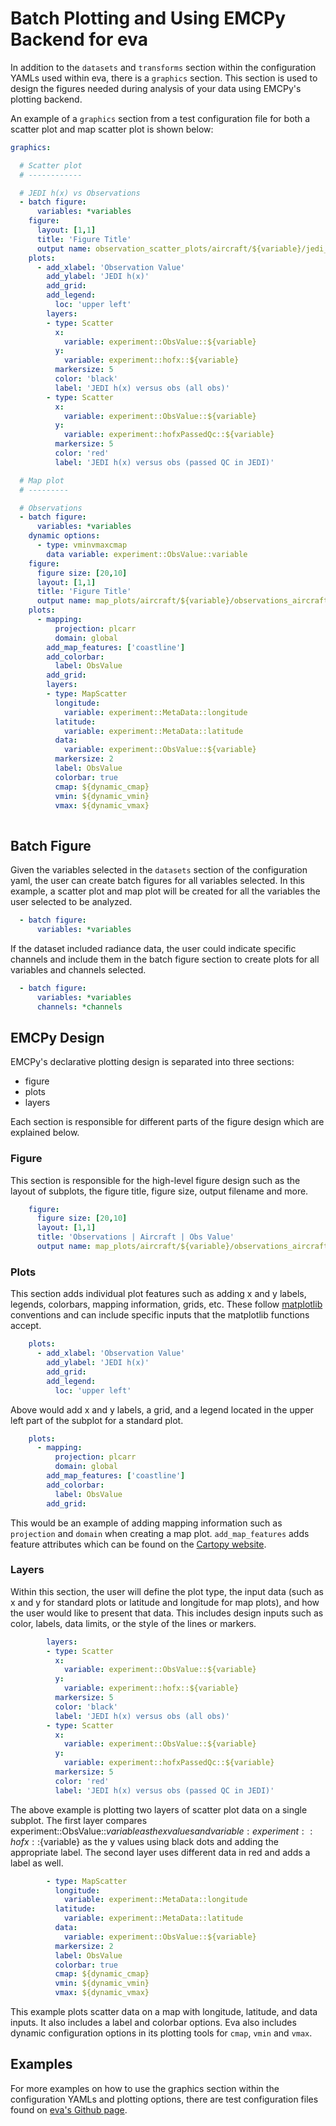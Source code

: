 # Batch Plotting and Using EMCPy Backend for eva

In addition to the `datasets` and `transforms` section within the configuration YAMLs used within eva, there is a `graphics` section. This section is used to design the figures needed during analysis of your data using EMCPy's plotting backend. 

An example of a `graphics` section from a test configuration file for both a scatter plot and map scatter plot is shown below:

``` yaml
graphics:

  # Scatter plot
  # ------------

  # JEDI h(x) vs Observations
  - batch figure:
      variables: *variables
    figure:
      layout: [1,1]
      title: 'Figure Title'
      output name: observation_scatter_plots/aircraft/${variable}/jedi_hofx_vs_obs_aircraft_${variable}.png
    plots:
      - add_xlabel: 'Observation Value'
        add_ylabel: 'JEDI h(x)'
        add_grid:
        add_legend:
          loc: 'upper left'
        layers:
        - type: Scatter
          x:
            variable: experiment::ObsValue::${variable}
          y:
            variable: experiment::hofx::${variable}
          markersize: 5
          color: 'black'
          label: 'JEDI h(x) versus obs (all obs)'
        - type: Scatter
          x:
            variable: experiment::ObsValue::${variable}
          y:
            variable: experiment::hofxPassedQc::${variable}
          markersize: 5
          color: 'red'
          label: 'JEDI h(x) versus obs (passed QC in JEDI)'

  # Map plot
  # ---------

  # Observations
  - batch figure:
      variables: *variables
    dynamic options:
      - type: vminvmaxcmap
        data variable: experiment::ObsValue::variable
    figure:
      figure size: [20,10]
      layout: [1,1]
      title: 'Figure Title'
      output name: map_plots/aircraft/${variable}/observations_aircraft_${variable}.png
    plots:
      - mapping:
          projection: plcarr
          domain: global
        add_map_features: ['coastline']
        add_colorbar:
          label: ObsValue
        add_grid:
        layers:
        - type: MapScatter
          longitude:
            variable: experiment::MetaData::longitude
          latitude:
            variable: experiment::MetaData::latitude
          data:
            variable: experiment::ObsValue::${variable}
          markersize: 2
          label: ObsValue
          colorbar: true
          cmap: ${dynamic_cmap}
          vmin: ${dynamic_vmin}
          vmax: ${dynamic_vmax}
            
```

## Batch Figure

Given the variables selected in the `datasets` section of the configuration yaml, the user can create batch figures for all variables selected. In this example, a scatter plot and map plot will be created for all the variables the user selected to be analyzed.

``` yaml
  - batch figure:
      variables: *variables
```

If the dataset included radiance data, the user could indicate specific channels and include them in the batch figure section to create plots for all variables and channels selected.

``` yaml
  - batch figure:
      variables: *variables
      channels: *channels
```

## EMCPy Design

EMCPy's declarative plotting design is separated into three sections: 
 * figure
 * plots
 * layers

Each section is responsible for different parts of the figure design which are explained below.

### Figure

This section is responsible for the high-level figure design such as the layout of subplots, the figure title, figure size, output filename and more. 

``` yaml
    figure:
      figure size: [20,10]
      layout: [1,1]
      title: 'Observations | Aircraft | Obs Value'
      output name: map_plots/aircraft/${variable}/observations_aircraft_${variable}.png
```

### Plots

This section adds individual plot features such as adding x and y labels, legends, colorbars, mapping information, grids, etc. These follow [matplotlib](https://matplotlib.org/stable/index.html) conventions and can include specific inputs that the matplotlib functions accept.

``` yaml
    plots:
      - add_xlabel: 'Observation Value'
        add_ylabel: 'JEDI h(x)'
        add_grid:
        add_legend:
          loc: 'upper left'
```
Above would add x and y labels, a grid, and a legend located in the upper left part of the subplot for a standard plot.

``` yaml
    plots:
      - mapping:
          projection: plcarr
          domain: global
        add_map_features: ['coastline']
        add_colorbar:
          label: ObsValue
        add_grid:
```
This would be an example of adding mapping information such as `projection` and `domain` when creating a map plot. `add_map_features` adds feature attributes which can be found on the [Cartopy website](https://scitools.org.uk/cartopy/docs/latest/reference/feature.html#feature-attributes).

### Layers

Within this section, the user will define the plot type, the input data (such as x and y for standard plots or latitude and longitude for map plots), and how the user would like to present that data. This includes design inputs such as color, labels, data limits, or the style of the lines or markers. 

``` yaml
        layers:
        - type: Scatter
          x:
            variable: experiment::ObsValue::${variable}
          y:
            variable: experiment::hofx::${variable}
          markersize: 5
          color: 'black'
          label: 'JEDI h(x) versus obs (all obs)'
        - type: Scatter
          x:
            variable: experiment::ObsValue::${variable}
          y:
            variable: experiment::hofxPassedQc::${variable}
          markersize: 5
          color: 'red'
          label: 'JEDI h(x) versus obs (passed QC in JEDI)'
```

The above example is plotting two layers of scatter plot data on a single subplot. The first layer compares experiment::ObsValue::${variable} as the x values and variable: experiment::hofx::${variable} as the y values using black dots and adding the appropriate label. The second layer uses different data in red and adds a label as well.

``` yaml
        - type: MapScatter
          longitude:
            variable: experiment::MetaData::longitude
          latitude:
            variable: experiment::MetaData::latitude
          data:
            variable: experiment::ObsValue::${variable}
          markersize: 2
          label: ObsValue
          colorbar: true
          cmap: ${dynamic_cmap}
          vmin: ${dynamic_vmin}
          vmax: ${dynamic_vmax}
```

This example plots scatter data on a map with longitude, latitude, and data inputs. It also includes a label and colorbar options. Eva also includes dynamic configuration options in its plotting tools for `cmap`, `vmin` and `vmax`.

## Examples

For more examples on how to use the graphics section within the configuration YAMLs and plotting options, there are test configuration files found on [eva's Github page](https://github.com/JCSDA-internal/eva/tree/develop/src/eva/tests/config).